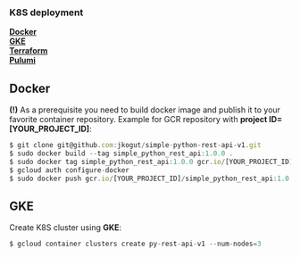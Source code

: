 ### K8S deployment
**[Docker](#docker)**<br>
**[GKE](#gke)**<br>
**[Terraform](#terraform)**<br>
**[Pulumi](#pulumi)**<br>

Docker
------

**(!)** As a prerequisite you need to build docker image and publish it to your favorite
container repository. Example for GCR repository with **project ID=[YOUR_PROJECT_ID]**: 

```js
$ git clone git@github.com:jkogut/simple-python-rest-api-v1.git
$ sudo docker build --tag simple_python_rest_api:1.0.0 .
$ sudo docker tag simple_python_rest_api:1.0.0 gcr.io/[YOUR_PROJECT_ID]/simple_python_rest_api:1.0.0
$ gcloud auth configure-docker
$ sudo docker push gcr.io/[YOUR_PROJECT_ID]/simple_python_rest_api:1.0.0
```

GKE
---

Create K8S cluster using **GKE**:
```js
$ gcloud container clusters create py-rest-api-v1 --num-nodes=3
```

